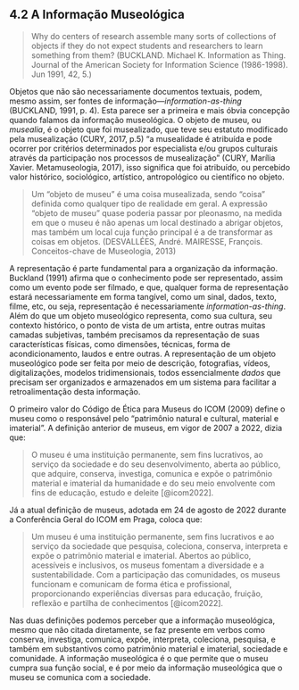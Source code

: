 ## 4.2 A Informação Museológica

> Why do centers of research assemble many sorts of collections of objects if they do not expect students and researchers to learn something from them? (BUCKLAND. Michael K. Information as Thing. Journal of the American Society for Information Science (1986-1998). Jun 1991, 42, 5.)

Objetos que não são necessariamente documentos textuais, podem, mesmo assim, ser fontes de informação—_information-as-thing_ (BUCKLAND, 1991, p. 4). Esta parece ser a primeira e mais óbvia concepção quando falamos da informação museológica. O objeto de museu, ou _musealia_, é o objeto que foi musealizado, que teve seu estatuto modificado pela musealização (CURY, 2017, p.5) “a musealidade é atribuída e pode ocorrer por critérios determinados por especialista e/ou grupos culturais através da participação nos processos de musealização” (CURY, Marília Xavier. Metamuseologia, 2017), isso significa que foi atribuído, ou percebido valor histórico, sociológico, artístico, antropológico ou científico no objeto.

> Um “objeto de museu” é uma coisa musealizada, sendo “coisa” definida como qualquer tipo de realidade em geral. A expressão “objeto de museu” quase poderia passar por pleonasmo, na medida em que o museu é não apenas um local destinado a abrigar objetos, mas também um local cuja função principal é a de transformar as coisas em objetos. (DESVALLÉES, André. MAIRESSE, François. Conceitos-chave de Museologia, 2013)

A representação é parte fundamental para a organização da informação. Buckland (1991) afirma que o conhecimento pode ser representado, assim como um evento pode ser filmado, e que, qualquer forma de representação estará necessariamente em forma tangível, como um sinal, dados, texto, filme, etc, ou seja, representação é necessariamente _information-as-thing_. Além do que um objeto museológico representa, como sua cultura, seu contexto histórico, o ponto de vista de um artista, entre outras muitas camadas subjetivas, também precisamos da representação de suas características físicas, como dimensões, técnicas, forma de acondicionamento, laudos e entre outras. A representação de um objeto museológico pode ser feita por meio de descrição, fotografias, vídeos, digitalizações, modelos tridimensionais, todos essencialmente _dados_ que precisam ser organizados e armazenados em um sistema para facilitar a retroalimentação desta informação.

O primeiro valor do Código de Ética para Museus do ICOM (2009) define o museu como o responsável pelo “patrimônio natural e cultural, material e imaterial”. A definição anterior de museus, em vigor de 2007 a 2022, dizia que:

> O museu é uma instituição permanente, sem fins lucrativos, ao serviço da sociedade e do seu desenvolvimento, aberta ao público, que adquire, conserva, investiga, comunica e expõe o patrimônio material e imaterial da humanidade e do seu meio envolvente com fins de educação, estudo e deleite [@icom2022].

Já a atual definição de museus, adotada em 24 de agosto de 2022 durante a Conferência Geral do ICOM em Praga, coloca que:

> Um museu é uma instituição permanente, sem fins lucrativos e ao serviço da sociedade que pesquisa, coleciona, conserva, interpreta e expõe o patrimônio material e imaterial. Abertos ao público, acessíveis e inclusivos, os museus fomentam a diversidade e a sustentabilidade. Com a participação das comunidades, os museus funcionam e comunicam de forma ética e profissional, proporcionando experiências diversas para educação, fruição, reflexão e partilha de conhecimentos [@icom2022].

Nas duas definições podemos perceber que a informação museológica, mesmo que não citada diretamente, se faz presente em verbos como conserva, investiga, comunica, expõe, interpreta, coleciona, pesquisa, e também em substantivos como patrimônio material e imaterial, sociedade e comunidade. A informação museológica é o que permite que o museu cumpra sua função social, e é por meio da informação museológica que o museu se comunica com a sociedade.

